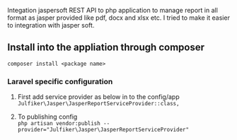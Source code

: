 Integation jaspersoft REST API to php application to manage report in all format as jasper provided like pdf, docx and xlsx etc. I tried to make it easier to integration with jasper soft.   
 
## Install into the appliation through composer   
`composer install <package name>`

### Laravel specific configuration 
1. First add service provider as below in to the config/app   
`Julfiker\Jasper\JasperReportServiceProvider::class,`  
   
2. To publishing config   
`php artisan vendor:publish --provider="Julfiker\Jasper\JasperReportServiceProvider"`


